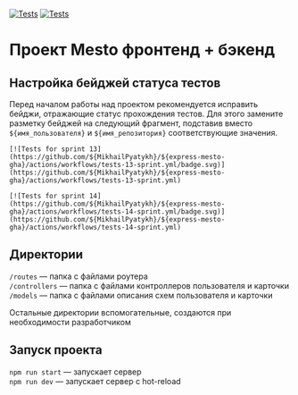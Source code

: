 [![Tests](https://github.com/yandex-praktikum/express-mesto-gha/actions/workflows/tests-13-sprint.yml/badge.svg)](https://github.com/MikhailPyatykh/express-mesto-gha/actions/workflows/tests-13-sprint.yml) [![Tests](https://github.com/yandex-praktikum/express-mesto-gha/actions/workflows/tests-14-sprint.yml/badge.svg)](https://github.com/yandex-praktikum/express-mesto-gha/actions/workflows/tests-14-sprint.yml)

# Проект Mesto фронтенд + бэкенд

## Настройка бейджей статуса тестов

Перед началом работы над проектом рекомендуется исправить бейджи, отражающие статус прохождения тестов.
Для этого замените разметку бейджей на следующий фрагмент, подставив вместо `${имя_пользователя}` и `${имя_репозитория}` соответствующие значения.

```
[![Tests for sprint 13](https://github.com/${MikhailPyatykh}/${express-mesto-gha}/actions/workflows/tests-13-sprint.yml/badge.svg)](https://github.com/${MikhailPyatykh}/${express-mesto-gha}/actions/workflows/tests-13-sprint.yml)

[![Tests for sprint 14](https://github.com/${MikhailPyatykh}/${express-mesto-gha}/actions/workflows/tests-14-sprint.yml/badge.svg)](https://github.com/${MikhailPyatykh}/${express-mesto-gha}/actions/workflows/tests-14-sprint.yml)
```

## Директории

`/routes` — папка с файлами роутера  
`/controllers` — папка с файлами контроллеров пользователя и карточки  
`/models` — папка с файлами описания схем пользователя и карточки

Остальные директории вспомогательные, создаются при необходимости разработчиком

## Запуск проекта

`npm run start` — запускает сервер  
`npm run dev` — запускает сервер с hot-reload
